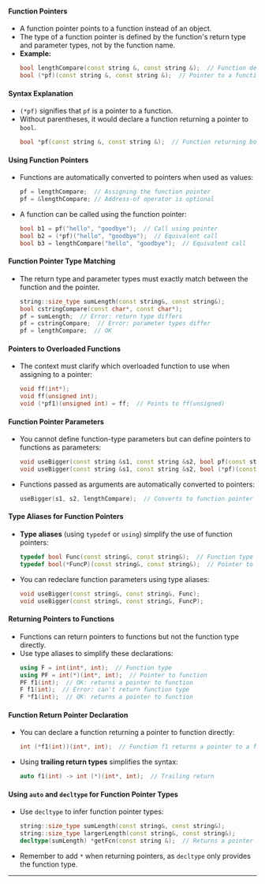 #### **Function Pointers**
- A function pointer points to a function instead of an object.
- The type of a function pointer is defined by the function's return type and parameter types, not by the function name.
- **Example:**  
  ```cpp
  bool lengthCompare(const string &, const string &);  // Function declaration
  bool (*pf)(const string &, const string &);  // Pointer to a function returning bool
  ```

#### **Syntax Explanation**
- `(*pf)` signifies that `pf` is a pointer to a function.
- Without parentheses, it would declare a function returning a pointer to `bool`.
  ```cpp
  bool *pf(const string &, const string &);  // Function returning bool*
  ```

#### **Using Function Pointers**
- Functions are automatically converted to pointers when used as values:
  ```cpp
  pf = lengthCompare;  // Assigning the function pointer
  pf = &lengthCompare; // Address-of operator is optional
  ```
- A function can be called using the function pointer:
  ```cpp
  bool b1 = pf("hello", "goodbye");  // Call using pointer
  bool b2 = (*pf)("hello", "goodbye");  // Equivalent call
  bool b3 = lengthCompare("hello", "goodbye");  // Equivalent call
  ```

#### **Function Pointer Type Matching**
- The return type and parameter types must exactly match between the function and the pointer.
  ```cpp
  string::size_type sumLength(const string&, const string&);
  bool cstringCompare(const char*, const char*);
  pf = sumLength;  // Error: return type differs
  pf = cstringCompare;  // Error: parameter types differ
  pf = lengthCompare;  // OK
  ```

#### **Pointers to Overloaded Functions**
- The context must clarify which overloaded function to use when assigning to a pointer:
  ```cpp
  void ff(int*);
  void ff(unsigned int);
  void (*pf1)(unsigned int) = ff;  // Points to ff(unsigned)
  ```

#### **Function Pointer Parameters**
- You cannot define function-type parameters but can define pointers to functions as parameters:
  ```cpp
  void useBigger(const string &s1, const string &s2, bool pf(const string &, const string &));
  void useBigger(const string &s1, const string &s2, bool (*pf)(const string &, const string &));
  ```
- Functions passed as arguments are automatically converted to pointers:
  ```cpp
  useBigger(s1, s2, lengthCompare);  // Converts to function pointer
  ```

#### **Type Aliases for Function Pointers**
- **Type aliases** (using `typedef` or `using`) simplify the use of function pointers:
  ```cpp
  typedef bool Func(const string&, const string&);  // Function type
  typedef bool(*FuncP)(const string&, const string&);  // Pointer to function
  ```
- You can redeclare function parameters using type aliases:
  ```cpp
  void useBigger(const string&, const string&, Func);
  void useBigger(const string&, const string&, FuncP);
  ```

#### **Returning Pointers to Functions**
- Functions can return pointers to functions but not the function type directly.
- Use type aliases to simplify these declarations:
  ```cpp
  using F = int(int*, int);  // Function type
  using PF = int(*)(int*, int);  // Pointer to function
  PF f1(int);  // OK: returns a pointer to function
  F f1(int);  // Error: can't return function type
  F *f1(int);  // OK: returns a pointer to function
  ```

#### **Function Return Pointer Declaration**
- You can declare a function returning a pointer to function directly:
  ```cpp
  int (*f1(int))(int*, int);  // Function f1 returns a pointer to a function
  ```

- Using **trailing return types** simplifies the syntax:
  ```cpp
  auto f1(int) -> int (*)(int*, int);  // Trailing return
  ```

#### **Using `auto` and `decltype` for Function Pointer Types**
- Use `decltype` to infer function pointer types:
  ```cpp
  string::size_type sumLength(const string&, const string&);
  string::size_type largerLength(const string&, const string&);
  decltype(sumLength) *getFcn(const string &);  // Returns a pointer to a function
  ```
- Remember to add `*` when returning pointers, as `decltype` only provides the function type.

---

